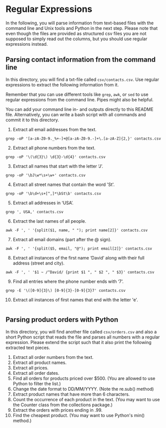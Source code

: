 # Regular Expressions

In the following, you will parse information from text-based files with the command line and Unix tools and Python in the next step. Please note that even though the files are provided as structured csv files you are not supposed to simply read out the columns, but you should use regular expressions instead.

## Parsing contact information from the command line

In this directory, you will find a txt-file called `csv/contacts.csv`. Use regular expressions to extract the following information from it.

Remember that you can use different tools like `grep`, `awk`, or `sed` to use regular expressions from the command line. Pipes might also be helpful. 

You can add your command line in- and outputs directly to this README file. Alternatively, you can write a bash script with all commands and commit it to this directory.

1. Extract all email addresses from the text.
``` 
grep -oP '[a-zA-Z0-9._%+-]+@[a-zA-Z0-9.-]+\.[a-zA-Z]{2,}' contacts.csv
``` 
2. Extract all phone numbers from the text.
``` 
grep -oP '\(\d{3}\) \d{3}-\d{4}' contacts.csv
``` 
3. Extract all names that start with the letter ‘J’.
``` 
grep -oP '\bJ\w*\s+\w+' contacts.csv
``` 
4. Extract all street names that contain the word 'St'.
``` 
grep -oP '\b\d+\s+[^,]*\bSt\b' contacts.csv
``` 
5. Extract all addresses in ‘USA’.
``` 
grep ', USA,' contacts.csv
``` 
6. Extract the last names of all people.
``` 
awk -F ', ' '{split($1, name, " "); print name[2]}' contacts.csv
``` 
7. Extract all email domains (part after the @ sign).
``` 
awk -F ', ' '{split($5, email, "@"); print email[2]}' contacts.csv
``` 
8.	Extract all instances of the first name ‘David’ along with their full address (street and city).
``` 
awk -F ', ' '$1 ~ /^David/ {print $1 ", " $2 ", " $3}' contacts.csv
``` 
9.	Find all entries where the phone number ends with ‘7’.
``` 
grep -E '\([0-9]{3}\) [0-9]{3}-[0-9]{3}7' contacts.csv
``` 
10.	Extract all instances of first names that end with the letter 'e'.
``` 

``` 

## Parsing product orders with Python

In this directory, you will find another file called `csv/orders.csv` and also a short Python script that reads the file and parses all numbers with a regular expression. Please extend the script such that it also print the following extracted text pieces.

1.	Extract all order numbers from the text. 
2.	Extract all product names.
3.	Extract all prices.
4.	Extract all order dates.
5.	Find all orders for products priced over $500. (You are allowed to use Python to filter the list.)
6.	Change the date format to DD/MM/YYYY. (Note the re.sub() method)
7.	Extract product names that have more than 6 characters.
8.	Count the occurrence of each product in the text. (You may want to use the Counter class from the collections package.)
9.	Extract the orders with prices ending in .99.
10.	Find the cheapest product. (You may want to use Python's min() method.)